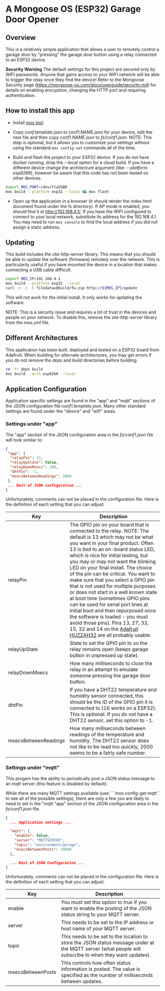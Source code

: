 # A Mongoose OS (ESP32) Garage Door Opener

## Overview

This is a relatively simple application that allows a user to remotely
control a garage door by "pressing" the garage door button using a
relay connected to an ESP32 device.

**Security Warning** The default settings for this project are secured
only by WIFI passwords.  Anyone that gains access to your WIFI network
will be able to trigger the relay once they find the device! Refer to
the Mongoose Security page
(https://mongoose-os.com/docs/userguide/security.md) for details on
enabling encryption, changing the HTTP port and requiring
authentication.

## How to install this app

- Install [mos tool](https://mongoose-os.com/software.html)

- Copy *conf.template.json* to conf1.NAME.json for your device, edit the
  new file and then copy *conf1.NAME.json* to *fs/conf1.json*. NOTE: This
  step is optional, but it allows you to customize your settings
  without using the standard `mos config-set` commands all of the
  time.

- Build and flash the project to your ESP32 device. If you do not have
  docker running, drop the *--local* option for a cloud build. If you
  have a different device change the architecture argument (like:
  *--platform esp8266*), however be aware that this code has not been
  tested on other devices.

```sh
export MOS_PORT=/dev/ttyUSB0
mos build --platform esp32 --local && mos flash
```

- Open up the application in a browser (it should render the
  index.html document found under the fs directory). If AP mode is
  enabled, you should find it at http://192.168.4.1/. If you have the
  WIFI configured to connect to your local network, substitute its
  address for the 192.168.4.1. You may need to run `mos console` to
  find the local address if you did not assign a static address.

## Updating

This build includes the *ota-http-server* library. This means that you
should be able to update the software (firmware) remotely over the
network. This is particularily useful if you have mounted the device
in a location that makes connecting a USB cable difficult.

```sh
export MOS_IP=192.168.4.1
mos build --platform esp32 --local
curl -v -i -F filedata=@build/fw.zip http://${MOS_IP}/update
```

This will not work for the initial install. It only works for updating
the software.

NOTE: This is a security issue and requires a lot of trust in the
devices and people on your network. To disable this, remove the
*ota-http-server* library from the *mos.yml* file.

## Different Architectures

This application has been built, deployed and tested on a ESP32 board
from Adafruit. When building for alternate architectures, you may get
errors if you do not remove the *deps* and *build* directories before
building.

```sh
rm -fr deps build
mos build --arch esp8266 --local
```

## Application Configuration

Application specific settings are found in the "app" and "mqtt"
sections of the JSON configuration file *conf1.template.json*. Many
other standard settings are found under the "device" and "wifi" areas.

### Settings under "app"

The "app" section of the JSON configuration area in the
*fs/conf1.json* file will look similar to:

```json
{
 "app": {
  "relayPin": 13,
  "relayUpState": false,
  "relayDownMsecs": 200,
  "dhtPin": -1,
  "msecsBetweenReadings": 2000
 },
 ... Rest of JSON configuration ...
}
```

Unfortunately, comments can not be placed in the configuration
file. Here is the definition of each setting that you can adjust:

| Key            | Description                                                |
| -------------- | -----------------------------------------------------------|
| relayPin       | The GPIO pin on your board that is connected to the relay. NOTE: The default is 13 which may not be what you want in your final product. Often 13 is tied to an on-board status LED, which is nice for initial testing, but you may or may not want the blinking LED on your final install. The choice of the pin can be critical. You want to make sure that you select a GPIO pin that is not used for multiple purposes or does not start in a well known state at boot time (sometimes GPIO pins can be used for serial port lines at initial boot and then repurposed once the software is loaded - you must avoid those pins). Pins 13, 27, 33, 15, 32 and 14 on the [Adafruit HUZZAH32](https://learn.adafruit.com/adafruit-huzzah32-esp32-feather/pinouts) are all probably usable. |
| relayUpState   | State to set the GPIO pin to so the relay remains open (keeps garage button in unpressed up state). |
| relayDownMsecs | How many milliseconds to close the relay in an attempt to emulate someone pressing the garage door button. |
| dhtPin         | If you have a DHT22 temperature and humidity sensor connected, this should be the ID of the GPIO pin it is connected to (16 works on a ESP32). This is optional. If you do not have a DHT22 sensor, set this option to -1. |
| msecsBetweenReadings | How many milliseconds between readings of the temperature and humidity. The DHT22 sensor does not like to be read too quickly, 2000 seems to be a fairly safe number. |

### Settings under "mqtt"

This progam has the ability to periodically post a JSON status message to an mqtt server (this feature is disabled by default).

While there are many MQTT settings available (use: ```mos config-get mqtt`` to see all of the possible settings), there are only a few you are likely to need to set in the "mqtt "app" section of the JSON configuration area in the
*fs/conf1.json* file.

```json
{
  ... Application settings ...

  "mqtt": {
    "enable": false,
    "server": "MQTTSERVER",
    "topic": "environment/garage",
    "msecsBetweenPosts": 10000
  },

  ... Rest of JSON Configuration ...
}
```

Unfortunately, comments can not be placed in the configuration
file. Here is the definition of each setting that you can adjust:


| Key            | Description                                                |
| -------------- | -----------------------------------------------------------|
| enable         | You must set this option to *true* if you want to enable the posting of the JSON status string to your MQTT server. |
| server         | This needs to be set to the IP address or host name of your MQTT server. |
| topic          | This needs to be set to the location to store the JSON status message under at the MQTT server (what people will subscribe to when they want updates). |
| msecsBetweenPosts | This controls how often status information is posted. The value is specified as the number of milliseconds between updates. |
